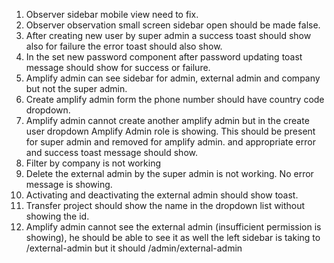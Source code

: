 1. Observer sidebar mobile view need to fix.
2. Observer observation small screen sidebar open should be made false.
3. After creating new user by super admin a success toast should show also for failure the error toast should also show.
4. In the set new password component after password updating toast message should show for success or failure.
5. Amplify admin can see sidebar for admin, external admin and company but not the super admin.
6. Create amplify admin form the phone number should have country code dropdown.
7. Amplify admin cannot create another amplify admin but in the create user dropdown Amplify Admin role is showing. This should be present for super admin and removed for amplify admin. and appropriate error and success toast message should show.
8. Filter by company is not working
9. Delete the external admin by the super admin is not working. No error message is showing.
10. Activating and deactivating the external admin should show toast.
11. Transfer project should show the name in the dropdown list without showing the id.
12. Amplify admin cannot see the external admin (insufficient permission is showing), he should be able to see it as well the left sidebar is taking to /external-admin but it should /admin/external-admin
   



